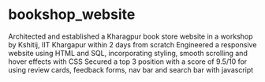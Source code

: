 # bookshop_website

Architected and established a Kharagpur book store website in a workshop by Kshitij, IIT Khargapur within 2 days from scratch
Engineered a responsive website using HTML and SQL, incorporating styling, smooth scrolling and hover effects with CSS
Secured a top 3 position with a score of 9.5/10 for using review cards, feedback forms, nav bar and search bar with javascript
